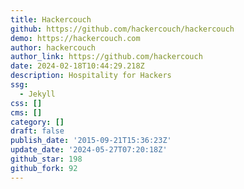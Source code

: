 ```yaml
---
title: Hackercouch
github: https://github.com/hackercouch/hackercouch
demo: https://hackercouch.com
author: hackercouch
author_link: https://github.com/hackercouch
date: 2024-02-18T10:44:29.218Z
description: Hospitality for Hackers
ssg:
  - Jekyll
css: []
cms: []
category: []
draft: false
publish_date: '2015-09-21T15:36:23Z'
update_date: '2024-05-27T07:20:18Z'
github_star: 198
github_fork: 92
---
```

